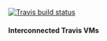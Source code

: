 [![Travis build status](https://travis-ci.org/nicosmaris/vm.png?branch=ship)](https://travis-ci.org/nicosmaris/vm)

#### Interconnected Travis VMs

